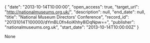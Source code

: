 {
  "date": "2013-10-14T10:00:00", 
  "open_access": true, 
  "target_url": "http://nationalmuseums.org.uk/", 
  "description": null, 
  "end_date": null, 
  "title": "National Museum Directors' Conference", 
  "record_id": "20131014T100000/dYmBLOfn4oiKhhy8lDqNpw==", 
  "publisher": "nationalmuseums.org.uk", 
  "start_date": "2013-10-14T10:00:00Z"
}

None